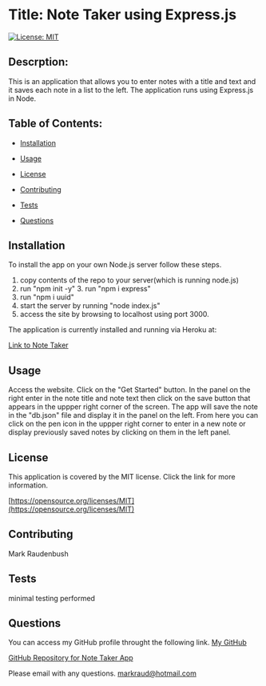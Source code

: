 # Title: Note Taker using Express.js

  [![License: MIT](https://img.shields.io/badge/License-MIT-yellow.svg)](https://opensource.org/licenses/MIT)
  ## Descrption: 
  This is an application that allows you to enter notes with a title and text and it saves each note in a list to the left.  The application runs using Express.js in Node.  

  ## Table of Contents:

  * [Installation](#installation)

  * [Usage](#usage)

  * [License](#license)

  * [Contributing](#contributing)

  * [Tests](#tests)

  * [Questions](#questions)

  ## Installation 
  To install the app on your own Node.js server follow these steps.
  1. copy contents of the repo to your server(which is running node.js)  
  2. run "npm init -y" 3. run "npm i express" 
  4. run "npm i uuid" 
  5. start the server by running "node index.js" 
  6. access the site by browsing to localhost using port 3000. 
 
  The application is currently installed and running via Heroku at: 
  
  [Link to Note Taker](https://sheltered-brushlands-36943.herokuapp.com/)

  ## Usage 
  Access the website.  Click on the "Get Started" button.  In the panel on the right enter in the note title and note text then click on the save button that appears in the uppper right corner of the screen. The app will save the note in the "db.json" file and display it in the panel on the left.   From here you can click on the pen icon in the uppper right corner to enter in a new note or display previously saved notes by clicking on them in the left panel.  

  ## License 
  This application is covered by the MIT license.  Click the link for more information. 

  [https://opensource.org/licenses/MIT](https://opensource.org/licenses/MIT)


  ## Contributing 
  Mark Raudenbush

  ## Tests
  minimal testing performed

  ## Questions 
  You can access my GitHub profile throught the following link.
  [My GitHub](https://github.com/markraud)

  [GitHub Repository for Note Taker App](https://github.com/markraud/express-note-taker)

  Please email with any questions.
  [markraud@hotmail.com](mailto:markraud@hotmail.com)


